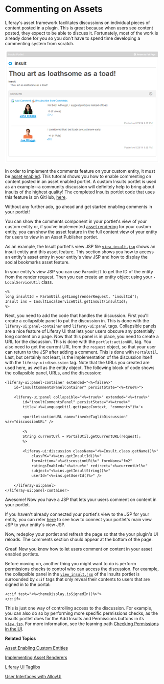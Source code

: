 # Commenting on Assets [](id=commenting-on-assets)

<!--
Testing Notes:

The starting example portlet for this tutorial is at ...
liferay-docs\develop\tutorials\tutorials-sdk-6.2-ga3\portlets\asset-framework-asset-enable-insults-portlet

On completing this tutorial, the example portlet looks like the portlet at ...
liferay-docs\develop\tutorials\tutorials-sdk-6.2-ga3\portlets\asset-framework-end-insults-portlet

Make sure to read their README files.
-->

Liferay's asset framework facilitates discussions on individual pieces of 
content posted in a plugin. This is great because when users see content posted, 
they expect to be able to discuss it. Fortunately, most of the work is already 
done for you so you don't have to spend time developing a commenting system from 
scratch. 

![Figure 1: Your JSP lets users comment on content in your portlet.](../../images/asset-fw-comments.png)

In order to implement the comments feature on your custom entity, it must be [asset enabled](/develop/tutorials/-/knowledge_base/6-2/adding-updating-and-deleting-assets-for-custom-entities). 
This tutorial shows you how to enable commenting on content posted in an asset 
enabled portlet. A custom Insults portlet is used as an example--a community 
discussion will definitely help to bring about insults of the highest quality! 
The completed Insults portlet code that uses this feature is on GitHub, [here](https://github.com/liferay/liferay-docs/tree/6.2.x/develop/tutorials/tutorials-sdk-6.2-ga3/portlets/asset-framework-end-insults-portlet).

Without any further ado, go ahead and get started enabling comments in your 
portlet!

You can show the comments component in your portlet's view of your custom entity
or, if you've implemented [asset rendering](/develop/learning-paths/-/knowledge_base/6-2/implementing-asset-renderers)
for your custom entity, you can show the asset feature in the full content view
of your entity for users to view in an Asset Publisher portlet.  

As an example, the Insult portlet's view JSP file
[`view_insult.jsp`](https://github.com/liferay/liferay-docs/blob/6.2.x/develop/tutorials/tutorials-sdk-6.2-ga3/portlets/asset-framework-end-insults-portlet/docroot/html/insult/view_insult.jsp)
shows an insult entity and this asset feature. This section shows you how to
access an entity's asset entry in your entity's view JSP and how to display the
social bookmarks asset feature. 

In your entity's view JSP you can use `ParamUtil` to get the ID of the entity
from the render request. Then you can create an entity object using your
`-LocalServiceUtil` class. 

    <%
    long insultId = ParamUtil.getLong(renderRequest, "insultId");
    Insult ins = InsultLocalServiceUtil.getInsult(insultId);
    %>

Next, you need to add the code that handles the discussion. First you'll create 
a collapsible panel to put the discussion in. This is done with the 
`liferay-ui:panel-container` and `liferay-ui:panel` tags. Collapsible panels are 
a nice feature of Liferay UI that lets your users obscure any potentially long 
content on a page. Now that this panel is in place, you need to create a URL for 
the discussion. This is done with the `portlet:actionURL` tag. You also need to 
get the current URL from the `request` object, so that your user can return to 
the JSP after adding a comment. This is done with `PortalUtil`. Last, but 
certainly not least, is the implementation of the discussion itself with the 
`liferay-ui:discussion` tag. Note that the URLs you created are used here, as 
well as the entity object. The following block of code shows the collapsible 
panel, URLs, and the discussion:

    <liferay-ui:panel-container extended="<%=false%>"
        id="insultCommentsPanelContainer" persistState="<%=true%>">
	
        <liferay-ui:panel collapsible="<%=true%>" extended="<%=true%>"
            id="insultCommentsPanel" persistState="<%=true%>"
            title='<%=LanguageUtil.get(pageContext, "comments")%>'>
	
            <portlet:actionURL name="invokeTaglibDiscussion" var="discussionURL" />
			
            <%
            String currentUrl = PortalUtil.getCurrentURL(request);
            %>
	
            <liferay-ui:discussion className="<%=Insult.class.getName()%>"
                classPK="<%=ins.getInsultId()%>"
                formAction="<%=discussionURL%>" formName="fm2"
                ratingsEnabled="<%=true%>" redirect="<%=currentUrl%>"
                subject="<%=ins.getInsultString()%>"
                userId="<%=ins.getUserId()%>" />

        </liferay-ui:panel>
    </liferay-ui:panel-container>

Awesome! Now you have a JSP that lets your users comment on content in your 
portlet.

If you haven't already connected your portlet's view to the JSP for your entity,
you can refer [here](/develop/tutorials/-/knowledge_base/6-2/relating-assets#creating-a-url-to-your-new-jsp)
to see how to connect your portlet's main view JSP to your entity's view JSP. 

Now, redeploy your portlet and refresh the page so that the your plugin's UI
reloads. The comments section should appear at the bottom of the page.

Great! Now you know how to let users comment on content in your asset enabled 
portlets. 

Before moving on, another thing you might want to do is perform permissions 
checks to control who can access the discussion. For example, the collapsible 
panel in the [`view_insult.jsp`](https://github.com/liferay/liferay-docs/blob/6.2.x/develop/tutorials/tutorials-sdk-6.2-ga3/portlets/asset-framework-end-insults-portlet/docroot/html/insult/view_insult.jsp) of the Insults portlet is surrounded by `c:if` 
tags that only reveal their contents to users that are signed in to the portal:

    <c:if test="<%=themeDisplay.isSignedIn()%>">
    </c:if>

This is just one way of controlling access to the discussion. For example, you 
can also do so by performing more specific permissions checks, as the Insults 
portlet does for the Add Insults and Permissions buttons in its [`view.jsp`](https://github.com/liferay/liferay-docs/blob/6.2.x/develop/tutorials/tutorials-sdk-6.2-ga3/portlets/asset-framework-end-insults-portlet/docroot/html/insult/view.jsp).
For more information, see the learning path [Checking Permissions in the UI](/learning-paths/-/knowledge_base/6-2/checking-for-permissions-in-the-ui).

**Related Topics**

[Asset Enabling Custom Entities](/learning-paths/-/knowledge_base/6-2/asset-enabling-custom-entities)

[Implementing Asset Renderers](/develop/learning-paths/-/knowledge_base/6-2/implementing-asset-renderers)

[Liferay UI Taglibs](/tutorials/-/knowledge_base/6-2/liferay-ui-taglibs)

[User Interfaces with AlloyUI](/tutorials/-/knowledge_base/6-2/alloyui)
